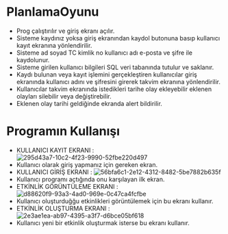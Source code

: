 # PlanlamaOyunu
- Prog çalıştırılır ve giriş ekranı açılır.
- Sisteme kaydınız yoksa giriş ekranından kaydol butonuna basıp kullanıcı kayıt ekranına  yönlendirilir.
- Sisteme ad soyad TC kimlik no kullanıcı adı e-posta ve şifre ile kaydolunur.
- Sisteme girilen kullanıcı bilgileri SQL veri tabanında tutulur ve saklanır.
- Kaydı bulunan veya kayıt işlemini gerçekleştiren kullanıcılar giriş ekranında kullanıcı adını ve şifresini girerek takvim ekranına yönlendirilir.
- Kullanıcılar takvim ekranında istedikleri tarihe olay ekleyebilir eklenen olayları silebilir veya değiştirebilir.
- Eklenen olay tarihi geldiğinde ekranda alert bildirilir.
# Programın Kullanışı
 - KULLANICI KAYIT EKRANI :
![295d43a7-10c2-4f23-9990-52fbe220d497](https://github.com/eyp091/PlanlamaOyunu/assets/90304868/5812fddb-10b8-4bf3-9f2d-7855fe35c361)
- Kullanıcı olarak giriş yapmanız için gereken ekran.
 - KULLANICI GİRİŞ EKRANI :
  ![56bfa6c1-2e12-4312-8482-5be7882b635f](https://github.com/eyp091/PlanlamaOyunu/assets/90304868/47527368-6c5b-488c-9b4c-df33be2c2ea6)
- Kullanıcı programı açtığında onu karşılayan ilk ekran.
 - ETKİNLİK GÖRÜNTÜLEME EKRANI :
     ![d88620f9-93a3-4ad0-969e-0c47ca4fcfbe](https://github.com/eyp091/PlanlamaOyunu/assets/90304868/64fe0ec3-3e0d-48b9-b25b-fca2aa47c246)
- Kullanıcı oluşturduğğu etkinlikleri görüntülemek için bu ekranı kullanır.
- ETKİNLİK OLUŞTURMA EKRANI :
![2e3ae1ea-ab97-4395-a3f7-d6bce05bf618](https://github.com/eyp091/PlanlamaOyunu/assets/90304868/7dd361e3-6571-4c43-bb86-a9f4ce1f1abe)
- Kullanıcı yeni bir etkinlik oluşturmak isterse bu ekranı kullanır.     


 


